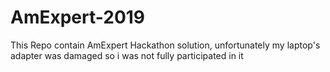 # AmExpert-2019

This Repo contain AmExpert Hackathon solution, unfortunately my laptop's adapter was damaged so i was not fully participated in it
